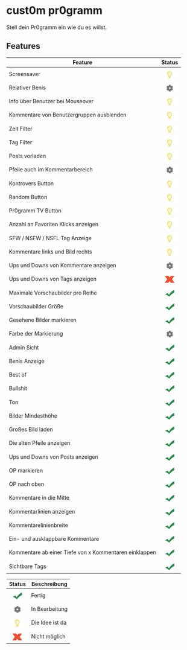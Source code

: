 # cust0m pr0gramm

Stell dein Pr0gramm ein wie du es willst.

## Features

Feature  | Status
------------- | -------------
Screensaver | ![Idee](/idea.png)
Relativer Benis | ![Bearbeitung](/rad.png)
Info über Benutzer bei Mouseover | ![Idee](/idea.png)
Kommentare von Benutzergruppen ausblenden | ![Idee](/idea.png)
Zeit Filter | ![Idee](/idea.png)
Tag Filter | ![Idee](/idea.png)
Posts vorladen | ![Idee](/idea.png)
Pfeile auch im Kommentarbereich | ![Bearbeitung](/rad.png)
Kontrovers Button | ![Idee](/idea.png)
Random Button | ![Idee](/idea.png)
Pr0gramm TV Button | ![Idee](/idea.png)
Anzahl an Favoriten Klicks anzeigen | ![Idee](/idea.png)
SFW / NSFW / NSFL Tag Anzeige | ![Idee](/idea.png)
Kommentare links und Bild rechts | ![Idee](/idea.png)
Ups und Downs von Kommentare anzeigen | ![Bearbeitung](/rad.png)
Ups und Downs von Tags anzeigen | ![Unmöglich](/x.png)
Maximale Vorschaubilder pro Reihe | ![OK](/haken.png)
Vorschaubilder Größe | ![OK](/haken.png)
Gesehene Bilder markieren | ![OK](/haken.png)
Farbe der Markierung | ![Bearbeitung](/rad.png)
Admin Sicht | ![OK](/haken.png)
Benis Anzeige | ![OK](/haken.png)
Best of | ![OK](/haken.png)
Bullshit | ![OK](/haken.png)
Ton | ![OK](/haken.png)
Bilder Mindesthöhe | ![OK](/haken.png)
Großes Bild laden | ![OK](/haken.png)
Die alten Pfeile anzeigen | ![OK](/haken.png)
Ups und Downs von Posts anzeigen | ![OK](/haken.png)
OP markieren | ![OK](/haken.png)
OP nach oben | ![OK](/haken.png)
Kommentare in die Mitte | ![OK](/haken.png)
Kommentarlinien anzeigen | ![OK](/haken.png)
Kommentarelinienbreite | ![OK](/haken.png)
Ein- und ausklappbare Kommentare | ![OK](/haken.png)
Kommentare ab einer Tiefe von x Kommentaren einklappen | ![OK](/haken.png)
Sichtbare Tags | ![OK](/haken.png)

Status | Beschreibung
------------- | -------------
![OK](/haken.png) | Fertig
![Bearbeitung](/rad.png) | In Bearbeitung
![Idee](/idea.png) | Die Idee ist da
![Unmöglich](/x.png) | Nicht möglich